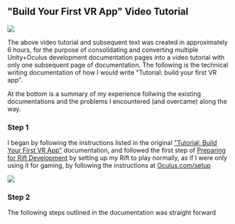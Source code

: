## "Build Your First VR App" Video Tutorial

[![](https://cdn.discordapp.com/attachments/626114024655945740/626464011193417730/oculsu-rift-unity-pro-1021x580.jpg)](https://youtu.be/tPHnLJ__Cd4)



The above video tutorial and subsequent text was created in approximately 6 hours, for the purpose of consolidating and converting multiple Unity+Oculus development documentation pages into a video tutorial with only one subsequent page of documentation. The following is the technical writing documentation of how I would write "Tutorial: build your first VR app". 

At the bottom is a summary of my experience follwing the existing documentations and the problems I encountered (and overcame) along the way. 

### Step 1

I began by following the instructions listed in the original ["Tutorial: Build Your First VR App"](https://developer.oculus.com/documentation/unity/latest/concepts/unity-tutorial/?locale=en_US) documentation, and followed the first step of [Preparing for Rift Development](https://developer.oculus.com/documentation/unity/latest/concepts/unity-pcprep/) by setting up my Rift to play normally, as if I were only using it for gaming, by following the instructions at [Oculus.com/setup](https://www.oculus.com/setup/) 

![](https://cdn.discordapp.com/attachments/626114024655945740/626471362185396244/2.png)

### Step 2

The following steps outlined in the documentation was straight forward
